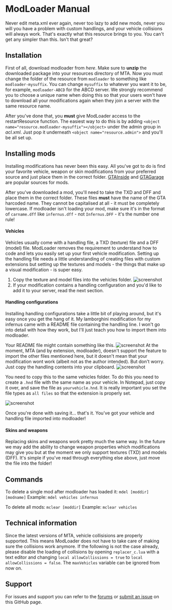 ModLoader Manual
=========================

Never edit meta.xml ever again, never too lazy to add new mods, never you will you have a problem with custom handlings, and your vehicle collisions will always work. That's exactly what this resource brings to you. You can't get any simpler than this. Isn't that great?

Installation
------------

First of all, download modloader from *here*. Make sure to **unzip** the downloaded package into your resources directory of MTA. Now you must change the folder of the resource from `modloader` to something like `modloader-mysuffix`. You can change `mysuffix` to whatever you want it to be, for example, `modloader-ABCD` for the ABCD server. We strongly recommend you to choose a unique name when doing this so that your users won't have to download all your modifications again when they join a server with the same resource name.

After you've done that, you **must** give ModLoader access to the restartResource function. The easiest way to do this is by adding `<object name="resource.modloader-mysuffix"></object>` under the admin group in _acl.xml_. Just pop it underneath `<object name="resource.admin">` and you'll be all set up.

Installing mods
---------------

Installing modifications has never been this easy. All you've got to do is find your favorite vehicle, weapon or skin modifications from your preferred source and just place them in the correct folder. [GTAInside][3] and [GTAGarage][4] are popular sources for mods.

After you've downloaded a mod, you'll need to take the TXD and DFF and place them in the correct folder. These files **must** have the name of the GTA harcoded name. They cannot be capitalised at all - it must be completely lowercase. If modloader isn't loading your mod, make sure it's in the format of `carname.dff` like `infernus.dff` - not `Infernus.DFF` - it's the number one rule!

#### Vehicles
Vehicles usually come with a handling file, a TXD (texture) file and a DFF (model) file. ModLoader removes the requirement to understand how to code and lets you easily set up your first vehicle modification. Setting up the handling file needs a little understanding of creating files with custom extensions but setting up the textures and models - the things that make up a visual modification - is super easy.

1. Copy the texture and model files into the vehicles folder. ![screenshot](http://puu.sh/6nkEz.png)
2. If your modification contains a handling configuration and you'd like to add it to your server, read the next section.

#### Handling configurations
Installing handling configurations take a little bit of playing around, but it's easy once you get the hang of it. My lamborghini modification for my infernus came with a README file containing the handling line. I won't go into detail with how they work, but I'll just teach you how to import them into modloader.

Your README file might contain something like this. ![screenshot](http://puu.sh/6nlN9.png)
At the moment, MTA (and by extension, modloader), doesn't support the feature to import the other files mentioned here, but it doesn't mean that your modification wont work (albeit not as the author intended). But don't worry. Just copy the handling contents into your clipboard. ![screenshot](http://puu.sh/6nmL0.png)

You need to copy this to the same vehicles folder. To do this you need to create a `.hnd` file with the same name as your vehicle. In Notepad, just copy it over, and save the file as `yourvehicle.hnd`. It is really important you set the file types as `all files` so that the extension is properly set.

![screenshot](http://puu.sh/6nmef.png)

Once you're done with saving it... that's it. You've got your vehicle and handling file imported into modloader!

#### Skins and weapons
Replacing skins and weapons work pretty much the same way. In the future we may add the ability to change weapon properties which modifications may give you but at the moment we only support textures (TXD) and models (DFF). It's simple if you've read through everything else above, just move the file into the folder!

Commands
-----

To delete a single mod after modloader has loaded it: `mdel [moddir] [modname]`
Example: `mdel vehicles infernus`

To delete all mods: `mclear [moddir]`
Example: `mclear vehicles`

Technical information
---------------------

Since the latest versions of MTA, vehicle collisisions are properly supported. This means ModLoader does not have to take care of making sure the collisions work anymore. If the following is not the case already, please disable the loading of collisions by opening `replacer_c.lua` with a text editor and changing `local allowCollissions = true` to `local allowCollissions = false`. The `maxVehicles` variable can be ignored from now on.

Support
-------

For issues and support you can refer to the [forums][1] or [submit an issue][2] on this GitHub page.


[1]: http://forum.mtasa.com/viewtopic.php?f=108&t=36481
[2]: https://github.com/Deltanic/modloader/issues
[3]: http://www.gtainside.com/en/
[4]: http://www.gtagarage.com/
